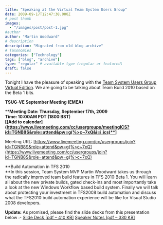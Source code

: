 ```yaml
---
title: "Speaking at the Virtual Team System Users Group"
date: 2009-09-17T12:47:38.000Z
# post thumb
images:
  - "/images/post/post-1.jpg"
#author
author: "Martin Woodward"
# description
description: "Migrated from old blog archive"
# Taxonomies
categories: ["Technology"]
tags: ["blog", "archive"]
type: "regular" # available type (regular or featured)
draft: false
---
```


Tonight I have the pleasure of speaking with the [Team System Users Group Virtual Edition](http://www.tsug-ve.com/).  We are going to be talking about Team Build 2010 based on the Beta 1 bits.     

**TSUG-VE September Meeting (EMEA)**    

****Meeting Date: Thursday, September 17th, 2009       
Time: 10:00AM PDT (1800 BST)       
**[**[**Add to calendar**](https://www.livemeeting.com/cc/usergroups/meetingICS?id=TGNB8S&role=attend&pw=g(%>c~7xQ&i=i.ics)**]**    

Meeting URL: [https://www.livemeeting.com/cc/usergroups/join?id=TGNB8S&role=attend&pw=g(%>c~7xQ](https://www.livemeeting.com/cc/usergroups/join?id=TGNB8S&role=attend&pw=g(%>c~7xQ)    

**Build Automation in TFS 2010        
**In this session, Team System MVP Martin Woodward takes us through the radically improved team build features in TFS 2010 Beta 1. You will learn all about the new private builds, gated check-ins and most importantly take a look at the new Windows Workflow based build system.  Finally we will talk about protecting your investment in TFS2008 build automation and discuss what the TFS2010 build automation experience will be like for Visual Studio 2008 developers.   

**Update:** As promised, please find the slide decks from this presentation below :-     [Slide Deck [pdf – 410 KB]](http://www.woodwardweb.com/talks/tsugve/TeamBuild2010.pdf)    [Speaker Notes [pdf – 330 KB]](http://www.woodwardweb.com/talks/tsugve/TeamBuild2010_notes.pdf)